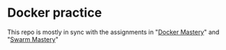 # Docker practice

This repo is mostly in sync with the assignments in "[Docker Mastery](https://www.udemy.com/course/docker-mastery/?referralCode=1410924A733D33635CCB
)" and "[Swarm Mastery](https://www.udemy.com/course/docker-swarm-mastery/?referralCode=4927D9CB156D4AE0228C)"

